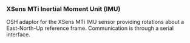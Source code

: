 ### XSens MTi Inertial Moment Unit (IMU)
OSH adaptor for the XSens MTi IMU sensor providing rotations about a East-North-Up reference frame. Communication is through a serial interface.
